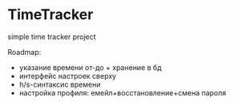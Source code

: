 TimeTracker
===========

simple time tracker project


Roadmap:

- указание времени от-до + хранение в бд
- интерфейс настроек сверху
- h/s-синтаксис времени
- настройка профиля: емейл+восстановление+смена пароля